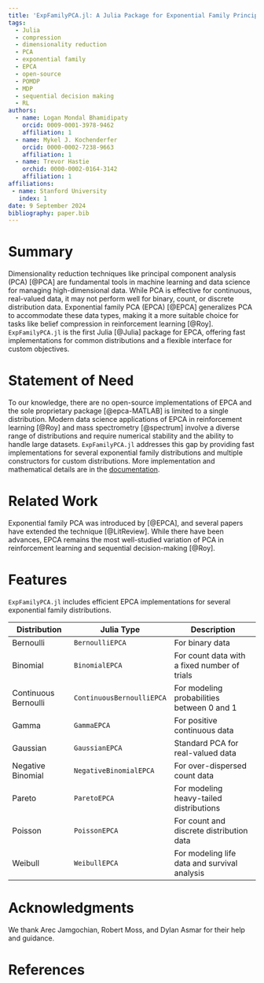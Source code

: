 ```yaml
---
title: 'ExpFamilyPCA.jl: A Julia Package for Exponential Family Principal Component Analysis'
tags:
  - Julia
  - compression
  - dimensionality reduction
  - PCA
  - exponential family
  - EPCA
  - open-source
  - POMDP
  - MDP
  - sequential decision making
  - RL
authors:
  - name: Logan Mondal Bhamidipaty
    orcid: 0009-0001-3978-9462
    affiliation: 1
  - name: Mykel J. Kochenderfer
    orcid: 0000-0002-7238-9663
    affiliation: 1
  - name: Trevor Hastie
    orchid: 0000-0002-0164-3142
    affiliation: 1
affiliations:
 - name: Stanford University
   index: 1
date: 9 September 2024
bibliography: paper.bib
---
```


# Summary

Dimensionality reduction techniques like principal component analysis (PCA) [@PCA] are fundamental tools in machine learning and data science for managing high-dimensional data. While PCA is effective for continuous, real-valued data, it may not perform well for binary, count, or discrete distribution data. Exponential family PCA (EPCA) [@EPCA] generalizes PCA to accommodate these data types, making it a more suitable choice for tasks like belief compression in reinforcement learning [@Roy]. `ExpFamilyPCA.jl` is the first Julia [@Julia] package for EPCA, offering fast implementations for common distributions and a flexible interface for custom objectives.

# Statement of Need

To our knowledge, there are no open-source implementations of EPCA and the sole proprietary package [@epca-MATLAB] is limited to a single distribution. Modern data science applications of EPCA in reinforcement learning [@Roy] and mass spectrometry [@spectrum] involve a diverse range of distributions and require numerical stability and the ability to handle large datasets. `ExpFamilyPCA.jl` addresses this gap by providing fast implementations for several exponential family distributions and multiple constructors for custom distributions. More implementation and mathematical details are in the [documentation](https://sisl.github.io/ExpFamilyPCA.jl/dev/).

# Related Work

Exponential family PCA was introduced by [@EPCA], and several papers have extended the technique [@LitReview]. While there have been advances, EPCA remains the most well-studied variation of PCA in reinforcement learning and sequential decision-making [@Roy].

# Features

`ExpFamilyPCA.jl` includes efficient EPCA implementations for several exponential family distributions.

| Distribution             | Julia Type                  | Description                                            |
|--------------------------|-----------------------------|--------------------------------------------------------|
| Bernoulli                | `BernoulliEPCA`             | For binary data                                        |
| Binomial                 | `BinomialEPCA`              | For count data with a fixed number of trials           |
| Continuous Bernoulli     | `ContinuousBernoulliEPCA`   | For modeling probabilities between $0$ and $1$         |
| Gamma                    | `GammaEPCA`                 | For positive continuous data                           |
| Gaussian                 | `GaussianEPCA`              | Standard PCA for real-valued data                      |
| Negative Binomial        | `NegativeBinomialEPCA`      | For over-dispersed count data                          |
| Pareto                   | `ParetoEPCA`                | For modeling heavy-tailed distributions                |
| Poisson                  | `PoissonEPCA`               | For count and discrete distribution data               |
| Weibull                  | `WeibullEPCA`               | For modeling life data and survival analysis           |


# Acknowledgments

We thank Arec Jamgochian, Robert Moss, and Dylan Asmar for their help and guidance.

# References